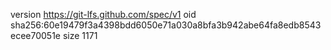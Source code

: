 version https://git-lfs.github.com/spec/v1
oid sha256:60e19479f3a4398bdd6050e71a030a8bfa3b942abe64fa8edb8543ecee70051e
size 1171
